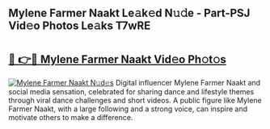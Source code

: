 ## Mylene Farmer Naakt Le𝚊k𝚎d N𝚞𝚍e - Part-PSJ Vid𝚎o Photos Le𝚊ks T7wRE

# <h2><a href="http://fb11rdq.evod.top/?m=Mylene+Farmer+Naakt">🔗 👉🔴 Mylene Farmer Naakt Vid𝚎o Ph𝚘t𝚘s</a></h2>

[![Mylene Farmer Naakt N𝚞d𝚎s](https://i.imgur.com/8V9OHl7.gif)](http://fb11rdq.evod.top/?m=Mylene+Farmer+Naakt)
Digital influencer Mylene Farmer Naakt and social media sensation, celebrated for sharing dance and lifestyle themes through viral dance challenges and short videos. A public figure like Mylene Farmer Naakt, with a large following and a strong voice, can inspire and motivate others to make a difference. 
